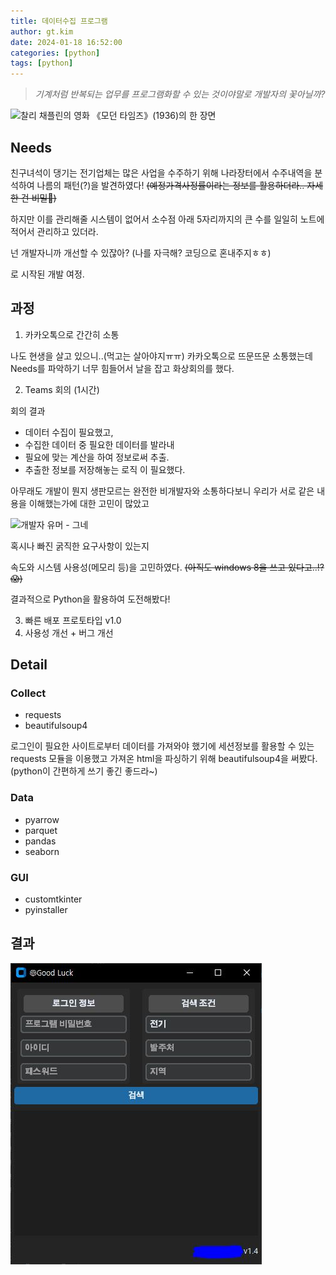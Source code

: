 ```yaml
---
title: 데이터수집 프로그램
author: gt.kim
date: 2024-01-18 16:52:00
categories: [python]
tags: [python]
---
```

> _기계처럼 반복되는 업무를 프로그램화할 수 있는 것이야말로 개발자의 꽃아닐까?_

![찰리 채플린의 영화 《모던 타임즈》(1936)의 한 장면](https://news.kbs.co.kr/data/news-tmp/2021/04/23/20210423_os5Qwd.png)


## Needs

친구녀석이 댕기는 전기업체는 많은 사업을 수주하기 위해 나라장터에서 수주내역을 분석하여 나름의 패턴(?)을 발견하였다! ~~(예정가격사정률이라는 정보를 활용하더라.. 자세한 건 비밀🤫)~~

하지만 이를 관리해줄 시스템이 없어서 소수점 아래 5자리까지의 큰 수를 일일히 노트에 적어서 관리하고 있더라.

넌 개발자니까 개선할 수 있잖아? (나를 자극해? 코딩으로 혼내주지ㅎㅎ) 

로 시작된 개발 여정.

## 과정

1. 카카오톡으로 간간히 소통

나도 현생을 살고 있으니..(먹고는 살아야지ㅠㅠ) 카카오톡으로 뜨문뜨문 소통했는데 Needs를 파악하기 너무 힘들어서 날을 잡고 화상회의를 했다.

2. Teams 회의 (1시간)

회의 결과 
 - 데이터 수집이 필요했고, 
 - 수집한 데이터 중 필요한 데이터를 발라내
 - 필요에 맞는 계산을 하여 정보로써 추출. 
 - 추출한 정보를 저장해놓는 로직
 이 필요했다.


아무래도 개발이 뭔지 생판모르는 완전한 비개발자와 소통하다보니 
우리가 서로 같은 내용을 이해했는가에 대한 고민이 많았고

![개발자 유머 - 그네](https://velog.velcdn.com/images%2Fwind1992%2Fpost%2F448d848b-3f44-4a73-8d5c-b3f57d4387ce%2Fimage.png)

혹시나 빠진 굵직한 요구사항이 있는지

속도와 시스템 사용성(메모리 등)을 고민하였다. ~~(아직도 windows 8을 쓰고 있다고..!?😱)~~

결과적으로 Python을 활용하여 도전해봤다!

3. 빠른 배포 프로토타입 v1.0
4. 사용성 개선 + 버그 개선


## Detail
 ### Collect
 - requests
 - beautifulsoup4

 로그인이 필요한 사이트로부터 데이터를 가져와야 했기에 세션정보를 활용할 수 있는 requests 모듈을 이용했고 가져온 html을 파싱하기 위해 beautifulsoup4을 써봤다. (python이 간편하게 쓰기 좋긴 좋드라~)

 ### Data 
 - pyarrow
 - parquet
 - pandas
 - seaborn

 ### GUI
 - customtkinter
 - pyinstaller


## 결과
![python program GUI](/assets/img/python/gui.JPG)
